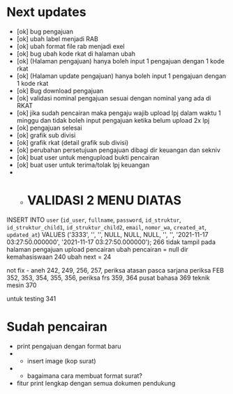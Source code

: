 # Next updates

- [ok] bug pengajuan
- [ok] ubah label menjadi RAB
- [ok] ubah format file rab menjadi exel
- [ok] bug ubah kode rkat di halaman ubah
- [ok] (Halaman pengajuan) hanya boleh input 1 pengajuan dengan 1 kode rkat
- [ok] (Halaman update pengajuan) hanya boleh input 1 pengajuan dengan 1 kode rkat
- [ok] Bug download pengajuan
- [ok] validasi nominal pengajuan sesuai dengan nominal yang ada di RKAT
- [ok] jika sudah pencairan maka pengaju wajib upload lpj dalam waktu 1 minggu dan tidak boleh input pengajuan ketika belum upload 2x lpj
- [ok] pengajuan selesai
- [ok] grafik sub divisi
- [ok] grafik rkat (detail grafik sub divisi)
- [ok] perubahan persetujuan pengajuan dibagi dir keuangan dan sekniv
- [ok] buat user untuk mengupload bukti pencairan
- [ok] buat user untuk terima/tolak lpj keuangan 
- - # VALIDASI 2 MENU DIATAS
INSERT INTO `user` (`id_user`, `fullname`, `password`, `id_struktur`, `id_struktur_child1`, `id_struktur_child2`, `email`, `nomor_wa`, `created_at`, `updated_at`) VALUES ('3333', '', '', NULL, NULL, NULL, '', '', '2021-11-17 03:27:50.000000', '2021-11-17 03:27:50.000000');
266 tidak tampil pada halaman pengajuan upload pencairan ubah pencairan = null
dir kemahasiswaan 240 ubah next = 24

not fix - aneh 242, 249, 256, 257, 
periksa atasan pasca sarjana
periksa FEB 352, 353, 354, 355, 356, 
periksa frs 359, 364
pusat bahasa 369
teknik mesin 370

untuk testing 341
# Sudah pencairan
- print pengajuan dengan format baru
- - insert image (kop surat)
- - bagaimana cara membuat format surat?
- fitur print lengkap dengan semua dokumen pendukung

